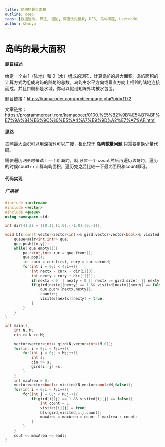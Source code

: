 ```yaml
---
title: 岛屿的最大面积
outline: deep
tags: [数据结构, 算法, 图论, 深度优先搜索, DFS, 岛屿问题, Leetcode]
author: shouyu
---
```


# 岛屿的最大面积

#### 题目描述

给定一个由 1（陆地）和 0（水）组成的矩阵，计算岛屿的最大面积。岛屿面积的计算方式为组成岛屿的陆地的总数。岛屿由水平方向或垂直方向上相邻的陆地连接而成，并且四周都是水域。你可以假设矩阵外均被水包围。



题目链接：https://kamacoder.com/problempage.php?pid=1172

文章链接：https://programmercarl.com/kamacoder/0100.%E5%B2%9B%E5%B1%BF%E7%9A%84%E6%9C%80%E5%A4%A7%E9%9D%A2%E7%A7%AF.html



#### 思路

岛屿最大面积可以用深搜也可以广搜，相比较于 **岛屿数量问题** 只需要更换少量代码。

需要遍历网格时每踏上一个新岛屿，就 设置一个 count 然后再遍历该岛屿，遍历的时候count++计算岛屿面积，遍历完之后比较一下最大面积和count即可。

#### 代码实现

##### 广搜版

```C++
#include <iostream>
#include <vector>
#include <queue>
using namespace std;

int dir[4][2] = {{0,1},{1,0},{-1,0},{0,-1}};

void bfs(const vector<vector<int>>& gird,vector<vector<bool>>& visited,int x,int y,int& count){
    queue<pair<int,int>> que;
    que.push({x,y});
    while(!que.empty()){
        pair<int,int> cur = que.front();
        que.pop();
        int curx = cur.first, cury = cur.second;
        for(int i = 0;i < 4;i++){
            int nextx = curx + dir[i][0];
            int nexty = cury + dir[i][1];
            if(nextx < 0 || nexty < 0 || nextx >= gird.size() || nexty >= gird[0].size()) continue;
            if(gird[nextx][nexty] == 1 && visited[nextx][nexty] == false){
                que.push({nextx,nexty});
                count++;
                visited[nextx][nexty] = true;
            }
        }
    }
}

int main(){
    int N, M;
    cin >> N >> M;

    vector<vector<int>> gird(N,vector<int>(M,0));
    for(int i = 0;i < N;i++){
        for(int j = 0;j < M;j++){
            int s;
            cin >> s;
            gird[i][j] =s;
        }
    }
    int maxArea = 0;
    vector<vector<bool>> visited(N,vector<bool>(M,false));
    for(int i = 0;i < N;i++){
        for(int j = 0;j < M;j++){
            if(gird[i][j] == 1 && visited[i][j] == false){
                int count = 1;
                visited[i][j] = true;
                bfs(gird,visited,i,j,count);
                maxArea = maxArea > count ? maxArea : count;
            }
        }
    }
    cout << maxArea << endl;
}
```

